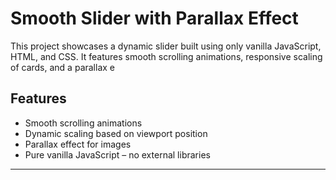 # Smooth Slider with Parallax Effect

This project showcases a dynamic slider built using only vanilla JavaScript, HTML, and CSS. It features smooth scrolling animations, responsive scaling of cards, and a parallax e

## Features
- Smooth scrolling animations
- Dynamic scaling based on viewport position
- Parallax effect for images
- Pure vanilla JavaScript – no external libraries

---
